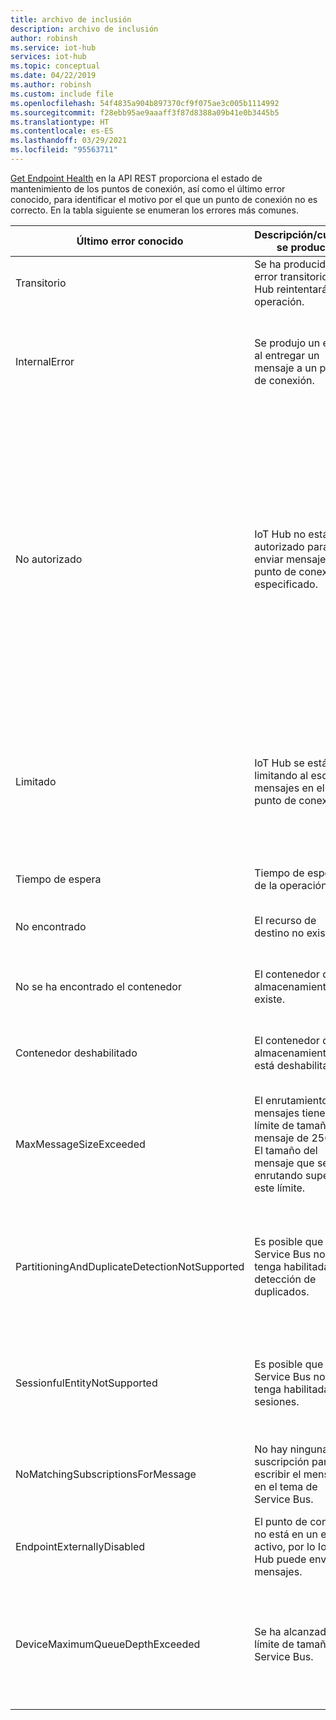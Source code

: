 ```yaml
---
title: archivo de inclusión
description: archivo de inclusión
author: robinsh
ms.service: iot-hub
services: iot-hub
ms.topic: conceptual
ms.date: 04/22/2019
ms.author: robinsh
ms.custom: include file
ms.openlocfilehash: 54f4835a904b897370cf9f075ae3c005b1114992
ms.sourcegitcommit: f28ebb95ae9aaaff3f87d8388a09b41e0b3445b5
ms.translationtype: HT
ms.contentlocale: es-ES
ms.lasthandoff: 03/29/2021
ms.locfileid: "95563711"
---
```

[Get Endpoint Health](/rest/api/iothub/iothubresource/getendpointhealth#iothubresource_getendpointhealth) en la API REST proporciona el estado de mantenimiento de los puntos de conexión, así como el último error conocido, para identificar el motivo por el que un punto de conexión no es correcto. En la tabla siguiente se enumeran los errores más comunes.

|Último error conocido|Descripción/cuándo se produce|Posible mitigación|
|-----|-----|-----|
|Transitorio|Se ha producido un error transitorio e IoT Hub reintentará la operación.|Observe los [registros de recursos de rutas](../articles/iot-hub/monitor-iot-hub-reference.md#routes).|
|InternalError|Se produjo un error al entregar un mensaje a un punto de conexión.|Se trata de una excepción interna, pero también observe los [registros de recursos de las rutas](../articles/iot-hub/monitor-iot-hub-reference.md#routes).|
|No autorizado|IoT Hub no está autorizado para enviar mensajes al punto de conexión especificado.|Compruebe que la cadena de conexión está actualizada para el punto de conexión. Si ha cambiado, considere la posibilidad de realizar una actualización en IoT Hub. Si el punto de conexión usa identidad administrada, compruebe que la entidad de seguridad de IoT Hub tenga los permisos necesarios en el destino.|
|Limitado|IoT Hub se está limitando al escribir mensajes en el punto de conexión.|Revise la limitación para el punto de conexión afectado. Modifique las configuraciones del punto de conexión para escalar verticalmente si es necesario.|
|Tiempo de espera|Tiempo de espera de la operación.|Vuelva a intentar la operación.|
|No encontrado|El recurso de destino no existe.|Asegúrese de que el recurso de destino existe.|
|No se ha encontrado el contenedor|El contenedor de almacenamiento no existe.|Asegúrese de que el contenedor de almacenamiento existe.|
|Contenedor deshabilitado|El contenedor de almacenamiento está deshabilitado.|Asegúrese de que el contenedor de almacenamiento está habilitado.|
|MaxMessageSizeExceeded|El enrutamiento de mensajes tiene un límite de tamaño de mensaje de 256 KB. El tamaño del mensaje que se está enrutando superó este límite.|Compruebe si el tamaño del mensaje se puede reducir con menos propiedades de la aplicación o menos enriquecidas.|
|PartitioningAndDuplicateDetectionNotSupported|Es posible que Service Bus no tenga habilitada la detección de duplicados.|Deshabilite la detección de duplicados de Service Bus o considere la posibilidad de usar una entidad sin detección de duplicados.|
|SessionfulEntityNotSupported|Es posible que Service Bus no tenga habilitadas las sesiones.|Deshabilite la sesión de Service Bus o considere la posibilidad de usar una entidad sin sesiones.|
|NoMatchingSubscriptionsForMessage|No hay ninguna suscripción para escribir el mensaje en el tema de Service Bus.|Cree una suscripción para los mensajes de IoT Hub a los que se va a redirigir.|
|EndpointExternallyDisabled|El punto de conexión no está en un estado activo, por lo IoT Hub puede enviarle mensajes.|Habilite el punto de conexión para volver al estado activo.|
|DeviceMaximumQueueDepthExceeded|Se ha alcanzado el límite de tamaño de Service Bus.|Considere la posibilidad de quitar los mensajes de Event Hubs de destino para permitir que se ingieran nuevos mensajes en Event Hubs.|